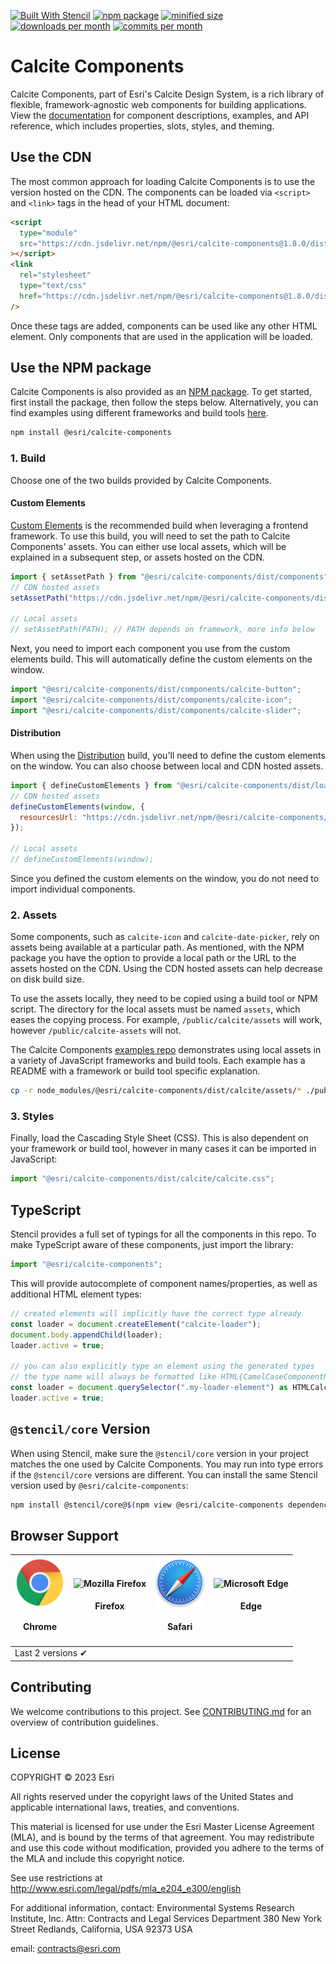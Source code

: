 [![Built With Stencil](https://img.shields.io/badge/-Built%20With%20Stencil-16161d.svg?logo=data%3Aimage%2Fsvg%2Bxml%3Bbase64%2CPD94bWwgdmVyc2lvbj0iMS4wIiBlbmNvZGluZz0idXRmLTgiPz4KPCEtLSBHZW5lcmF0b3I6IEFkb2JlIElsbHVzdHJhdG9yIDE5LjIuMSwgU1ZHIEV4cG9ydCBQbHVnLUluIC4gU1ZHIFZlcnNpb246IDYuMDAgQnVpbGQgMCkgIC0tPgo8c3ZnIHZlcnNpb249IjEuMSIgaWQ9IkxheWVyXzEiIHhtbG5zPSJodHRwOi8vd3d3LnczLm9yZy8yMDAwL3N2ZyIgeG1sbnM6eGxpbms9Imh0dHA6Ly93d3cudzMub3JnLzE5OTkveGxpbmsiIHg9IjBweCIgeT0iMHB4IgoJIHZpZXdCb3g9IjAgMCA1MTIgNTEyIiBzdHlsZT0iZW5hYmxlLWJhY2tncm91bmQ6bmV3IDAgMCA1MTIgNTEyOyIgeG1sOnNwYWNlPSJwcmVzZXJ2ZSI%2BCjxzdHlsZSB0eXBlPSJ0ZXh0L2NzcyI%2BCgkuc3Qwe2ZpbGw6I0ZGRkZGRjt9Cjwvc3R5bGU%2BCjxwYXRoIGNsYXNzPSJzdDAiIGQ9Ik00MjQuNywzNzMuOWMwLDM3LjYtNTUuMSw2OC42LTkyLjcsNjguNkgxODAuNGMtMzcuOSwwLTkyLjctMzAuNy05Mi43LTY4LjZ2LTMuNmgzMzYuOVYzNzMuOXoiLz4KPHBhdGggY2xhc3M9InN0MCIgZD0iTTQyNC43LDI5Mi4xSDE4MC40Yy0zNy42LDAtOTIuNy0zMS05Mi43LTY4LjZ2LTMuNkgzMzJjMzcuNiwwLDkyLjcsMzEsOTIuNyw2OC42VjI5Mi4xeiIvPgo8cGF0aCBjbGFzcz0ic3QwIiBkPSJNNDI0LjcsMTQxLjdIODcuN3YtMy42YzAtMzcuNiw1NC44LTY4LjYsOTIuNy02OC42SDMzMmMzNy45LDAsOTIuNywzMC43LDkyLjcsNjguNlYxNDEuN3oiLz4KPC9zdmc%2BCg%3D%3D&colorA=16161d&style=flat-square)](https://stenciljs.com/)
[![npm package](https://img.shields.io/npm/v/@esri/calcite-components?style=flat-square&color=007AC2)](https://www.npmjs.com/package/@esri/calcite-components)
[![minified size](https://img.shields.io/bundlephobia/min/@esri/calcite-components?style=flat-square&color=D83020)](https://bundlephobia.com/package/@esri/calcite-components)
[![downloads per month](https://img.shields.io/npm/dm/@esri/calcite-components?style=flat-square&color=35AC46)](https://www.npmjs.com/package/@esri/calcite-components)
[![commits per month](https://img.shields.io/github/commit-activity/m/esri/calcite-components?style=flat-square&color=EDD317)](https://github.com/Esri/calcite-design-system/graphs/contributors)

# Calcite Components

Calcite Components, part of Esri's Calcite Design System, is a rich library of flexible, framework-agnostic web components for building applications. View the [documentation](https://developers.arcgis.com/calcite-design-system/components/) for component descriptions, examples, and API reference, which includes properties, slots, styles, and theming.

## Use the CDN

The most common approach for loading Calcite Components is to use the version hosted on the CDN. The components can be loaded via `<script>` and `<link>` tags in the head of your HTML document:

<!-- x-release-please-start-version -->

```html
<script
  type="module"
  src="https://cdn.jsdelivr.net/npm/@esri/calcite-components@1.8.0/dist/calcite/calcite.esm.js"
></script>
<link
  rel="stylesheet"
  type="text/css"
  href="https://cdn.jsdelivr.net/npm/@esri/calcite-components@1.8.0/dist/calcite/calcite.css"
/>
```

<!-- x-release-please-end -->

Once these tags are added, components can be used like any other HTML element. Only components that are used in the application will be loaded.

## Use the NPM package

Calcite Components is also provided as an [NPM package](https://www.npmjs.com/package/@esri/calcite-components). To get started, first install the package, then follow the steps below. Alternatively, you can find examples using different frameworks and build tools [here](https://github.com/Esri/calcite-components-examples).

```sh
npm install @esri/calcite-components
```

### 1. Build

Choose one of the two builds provided by Calcite Components.

#### Custom Elements

[Custom Elements](https://stenciljs.com/docs/custom-elements) is the recommended build when leveraging a frontend framework. To use this build, you will need to set the path to Calcite Components' assets. You can either use local assets, which will be explained in a subsequent step, or assets hosted on the CDN.

```jsx
import { setAssetPath } from "@esri/calcite-components/dist/components";
// CDN hosted assets
setAssetPath("https://cdn.jsdelivr.net/npm/@esri/calcite-components/dist/calcite/assets");

// Local assets
// setAssetPath(PATH); // PATH depends on framework, more info below
```

Next, you need to import each component you use from the custom elements build. This will automatically define the custom elements on the window.

```jsx
import "@esri/calcite-components/dist/components/calcite-button";
import "@esri/calcite-components/dist/components/calcite-icon";
import "@esri/calcite-components/dist/components/calcite-slider";
```

#### Distribution

When using the [Distribution](https://stenciljs.com/docs/distribution) build, you'll need to define the custom elements on the window. You can also choose between local and CDN hosted assets.

```jsx
import { defineCustomElements } from "@esri/calcite-components/dist/loader";
// CDN hosted assets
defineCustomElements(window, {
  resourcesUrl: "https://cdn.jsdelivr.net/npm/@esri/calcite-components/dist/calcite/assets",
});

// Local assets
// defineCustomElements(window);
```

Since you defined the custom elements on the window, you do not need to import individual components.

### 2. Assets

Some components, such as `calcite-icon` and `calcite-date-picker`, rely on assets being available at a particular path. As mentioned, with the NPM package you have the option to provide a local path or the URL to the assets hosted on the CDN. Using the CDN hosted assets can help decrease on disk build size.

To use the assets locally, they need to be copied using a build tool or NPM script. The directory for the local assets must be named `assets`, which eases the copying process. For example, `/public/calcite/assets` will work, however `/public/calcite-assets` will not.

The Calcite Components [examples repo](https://github.com/Esri/calcite-components-examples) demonstrates using local assets in a variety of JavaScript frameworks and build tools. Each example has a README with a framework or build tool specific explanation.

```sh
cp -r node_modules/@esri/calcite-components/dist/calcite/assets/* ./public/assets/
```

### 3. Styles

Finally, load the Cascading Style Sheet (CSS). This is also dependent on your framework or build tool, however in many cases it can be imported in JavaScript:

```js
import "@esri/calcite-components/dist/calcite/calcite.css";
```

## TypeScript

Stencil provides a full set of typings for all the components in this repo. To make TypeScript aware of these components, just import the library:

```ts
import "@esri/calcite-components";
```

This will provide autocomplete of component names/properties, as well as additional HTML element types:

```ts
// created elements will implicitly have the correct type already
const loader = document.createElement("calcite-loader");
document.body.appendChild(loader);
loader.active = true;

// you can also explicitly type an element using the generated types
// the type name will always be formatted like HTML{CamelCaseComponentName}Element
const loader = document.querySelector(".my-loader-element") as HTMLCalciteLoaderElement;
loader.active = true;
```

## `@stencil/core` Version

When using Stencil, make sure the `@stencil/core` version in your project matches the one used by Calcite Components. You may run into type errors if the `@stencil/core` versions are different. You can install the same Stencil version used by `@esri/calcite-components`:

```bash
npm install @stencil/core@$(npm view @esri/calcite-components dependencies["@stencil/core"])
```

## Browser Support

<table>
  <thead>
    <tr>
      <th><img src="./img/chrome.svg" alt="Google Chrome" width="80px" /><h4>Chrome</h4></th>
      <th><img src="./img/firefox.svg" alt="Mozilla Firefox" width="80px" /><h4>Firefox</h4></th>
      <th><img src="./img/safari.svg" alt="Safari" width="80px" /><h4>Safari</h4></th>
      <th><img src="./img/edge.svg" alt="Microsoft Edge" width="80px" /><h4>Edge</h4></th>
    </tr>
  </thead>
  <tbody>
    <tr>
      <td colspan="4">Last 2 versions ✔</td>
    </tr>
  </tbody>
</table>

## Contributing

We welcome contributions to this project. See [CONTRIBUTING.md](./CONTRIBUTING.md) for an overview of contribution guidelines.

## License

COPYRIGHT © 2023 Esri

All rights reserved under the copyright laws of the United States and applicable international laws, treaties, and conventions.

This material is licensed for use under the Esri Master License Agreement (MLA), and is bound by the terms of that agreement. You may redistribute and use this code without modification, provided you adhere to the terms of the MLA and include this copyright notice.

See use restrictions at <http://www.esri.com/legal/pdfs/mla_e204_e300/english>

For additional information, contact: Environmental Systems Research Institute, Inc. Attn: Contracts and Legal Services Department 380 New York Street Redlands, California, USA 92373 USA

email: <contracts@esri.com>
